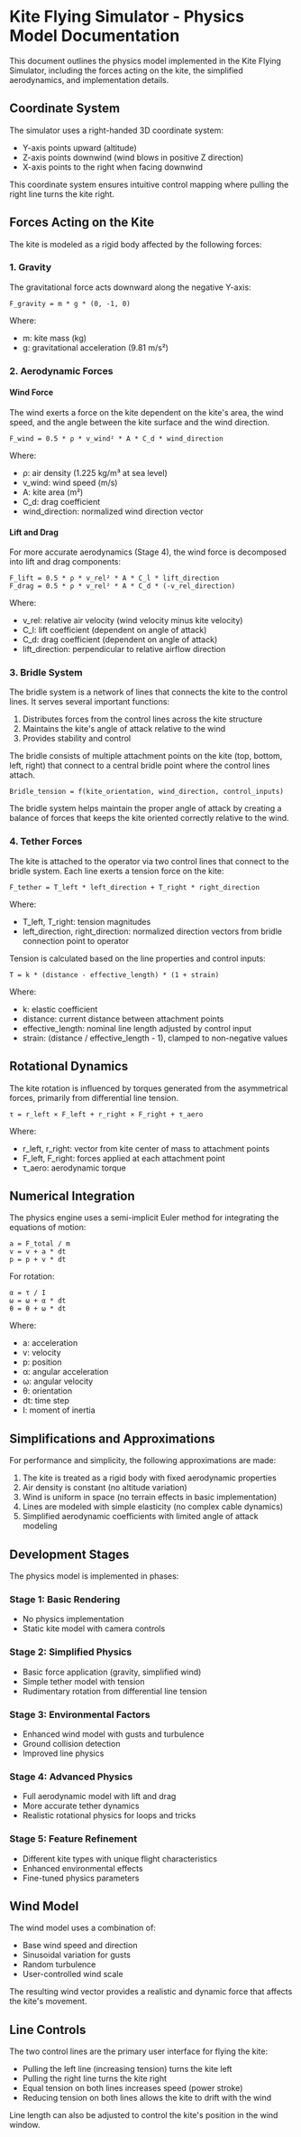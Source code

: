 # Kite Flying Simulator - Physics Model Documentation

This document outlines the physics model implemented in the Kite Flying Simulator, including the forces acting on the kite, the simplified aerodynamics, and implementation details.

## Coordinate System

The simulator uses a right-handed 3D coordinate system:
- Y-axis points upward (altitude)
- Z-axis points downwind (wind blows in positive Z direction)
- X-axis points to the right when facing downwind

This coordinate system ensures intuitive control mapping where pulling the right line turns the kite right.

## Forces Acting on the Kite

The kite is modeled as a rigid body affected by the following forces:

### 1. Gravity

The gravitational force acts downward along the negative Y-axis:

```
F_gravity = m * g * (0, -1, 0)
```

Where:
- m: kite mass (kg)
- g: gravitational acceleration (9.81 m/s²)

### 2. Aerodynamic Forces

#### Wind Force

The wind exerts a force on the kite dependent on the kite's area, the wind speed, and the angle between the kite surface and the wind direction.

```
F_wind = 0.5 * ρ * v_wind² * A * C_d * wind_direction
```

Where:
- ρ: air density (1.225 kg/m³ at sea level)
- v_wind: wind speed (m/s)
- A: kite area (m²)
- C_d: drag coefficient
- wind_direction: normalized wind direction vector

#### Lift and Drag

For more accurate aerodynamics (Stage 4), the wind force is decomposed into lift and drag components:

```
F_lift = 0.5 * ρ * v_rel² * A * C_l * lift_direction
F_drag = 0.5 * ρ * v_rel² * A * C_d * (-v_rel_direction)
```

Where:
- v_rel: relative air velocity (wind velocity minus kite velocity)
- C_l: lift coefficient (dependent on angle of attack)
- C_d: drag coefficient (dependent on angle of attack)
- lift_direction: perpendicular to relative airflow direction

### 3. Bridle System

The bridle system is a network of lines that connects the kite to the control lines. It serves several important functions:

1. Distributes forces from the control lines across the kite structure
2. Maintains the kite's angle of attack relative to the wind
3. Provides stability and control

The bridle consists of multiple attachment points on the kite (top, bottom, left, right) that connect to a central bridle point where the control lines attach.

```
Bridle_tension = f(kite_orientation, wind_direction, control_inputs)
```

The bridle system helps maintain the proper angle of attack by creating a balance of forces that keeps the kite oriented correctly relative to the wind.

### 4. Tether Forces

The kite is attached to the operator via two control lines that connect to the bridle system. Each line exerts a tension force on the kite:

```
F_tether = T_left * left_direction + T_right * right_direction
```

Where:
- T_left, T_right: tension magnitudes
- left_direction, right_direction: normalized direction vectors from bridle connection point to operator

Tension is calculated based on the line properties and control inputs:

```
T = k * (distance - effective_length) * (1 + strain)
```

Where:
- k: elastic coefficient
- distance: current distance between attachment points
- effective_length: nominal line length adjusted by control input
- strain: (distance / effective_length - 1), clamped to non-negative values

## Rotational Dynamics

The kite rotation is influenced by torques generated from the asymmetrical forces, primarily from differential line tension.

```
τ = r_left × F_left + r_right × F_right + τ_aero
```

Where:
- r_left, r_right: vector from kite center of mass to attachment points
- F_left, F_right: forces applied at each attachment point
- τ_aero: aerodynamic torque

## Numerical Integration

The physics engine uses a semi-implicit Euler method for integrating the equations of motion:

```
a = F_total / m
v = v + a * dt
p = p + v * dt
```

For rotation:

```
α = τ / I
ω = ω + α * dt
θ = θ + ω * dt
```

Where:
- a: acceleration
- v: velocity
- p: position
- α: angular acceleration
- ω: angular velocity
- θ: orientation
- dt: time step
- I: moment of inertia

## Simplifications and Approximations

For performance and simplicity, the following approximations are made:

1. The kite is treated as a rigid body with fixed aerodynamic properties
2. Air density is constant (no altitude variation)
3. Wind is uniform in space (no terrain effects in basic implementation)
4. Lines are modeled with simple elasticity (no complex cable dynamics)
5. Simplified aerodynamic coefficients with limited angle of attack modeling

## Development Stages

The physics model is implemented in phases:

### Stage 1: Basic Rendering
- No physics implementation
- Static kite model with camera controls

### Stage 2: Simplified Physics
- Basic force application (gravity, simplified wind)
- Simple tether model with tension
- Rudimentary rotation from differential line tension

### Stage 3: Environmental Factors
- Enhanced wind model with gusts and turbulence
- Ground collision detection
- Improved line physics

### Stage 4: Advanced Physics
- Full aerodynamic model with lift and drag
- More accurate tether dynamics
- Realistic rotational physics for loops and tricks

### Stage 5: Feature Refinement
- Different kite types with unique flight characteristics
- Enhanced environmental effects
- Fine-tuned physics parameters

## Wind Model

The wind model uses a combination of:
- Base wind speed and direction
- Sinusoidal variation for gusts
- Random turbulence
- User-controlled wind scale

The resulting wind vector provides a realistic and dynamic force that affects the kite's movement.

## Line Controls

The two control lines are the primary user interface for flying the kite:
- Pulling the left line (increasing tension) turns the kite left
- Pulling the right line turns the kite right
- Equal tension on both lines increases speed (power stroke)
- Reducing tension on both lines allows the kite to drift with the wind

Line length can also be adjusted to control the kite's position in the wind window.
